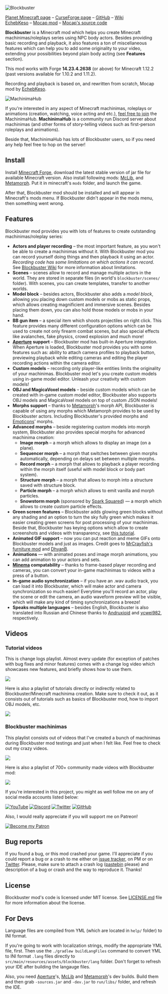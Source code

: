 ![Blockbuster](https://i.imgur.com/fkRVMIw.png)

[Planet Minecraft page](http://www.planetminecraft.com/mod/blockbuster-machinima-mod/) – [CurseForge page](https://www.curseforge.com/minecraft/mc-mods/blockbuster) – [GitHub](https://github.com/mchorse/blockbuster) – [Wiki](https://github.com/mchorse/blockbuster/wiki)  
[EchebKeso](https://twitter.com/EchebKeso) – [Mocap mod](http://www.minecraftforum.net/forums/mapping-and-modding/minecraft-mods/1445402-minecraft-motion-capture-mod-mocap-16-000) – [Mocap's source code](https://github.com/EchebKeso/Mocap)

**Blockbuster** is a Minecraft mod which helps you create Minecraft machinimas/roleplays series using NPC body actors. Besides providing basic recording and playback, it also features a ton of miscellaneous features which can help you to add some originality to your video, extending your possibilities beyond plain body acting (see **Features** section). 

This mod works with Forge **14.23.4.2638** (or above) for Minecraft 1.12.2 (past versions available for 1.10.2 and 1.11.2).

Recording and playback is based on, and rewritten from scratch, Mocap mod by [EchebKeso](https://twitter.com/EchebKeso).

![MachinimaHub](https://i.imgur.com/jrK0WA2.png)

If you're interested in any aspect of Minecraft machinimas, roleplays or animations (creation, watching, voice acting and etc.), [feel free to join](https://discord.gg/4YFUmJp) the MachinimaHub. **MachinimaHub** is a community run Discord server about machinimas (and other forms of story-telling videos such as first-person roleplays and animations). 

Beside that, MachinimaHub has lots of Blockbuster users, so if you need any help feel free to hop on the server!

## Install

Install [Minecraft Forge](http://files.minecraftforge.net/), download the latest stable version of jar file for available Minecraft version. Also install following mods: [McLib](https://www.curseforge.com/minecraft/mc-mods/mchorses-mclib), and [Metamorph](https://www.curseforge.com/minecraft/mc-mods/metamorph). Put it in minecraft's `mods` folder, and launch the game.

After that, Blockbuster mod should be installed and will appear in Minecraft's mods menu. If Blockbuster didn't appear in the mods menu, then something went wrong. 

## Features

Blockbuster mod provides you with lots of features to create outstanding machinimas/roleplay series:

* **Actors and player recording** – the most important feature, as you won't be able to create a machinimas without it. With Blockbuster mod you can record yourself doing things and then playback it using an actor. *Recording code has some limitations on which actions it can record*. See [Blockbuster Wiki](https://github.com/mchorse/blockbuster/wiki) for more information about limitations.
* **Scenes** – scenes allow to record and manage multiple actors in the world. They are stored in separate files (in world's `blockbuster/scenes/` folder). With scenes, you can create templates, transfer to another worlds.
* **Model block** – besides actors, Blockbuster also adds a *model block*, allowing you placing down custom models or mobs as static props, which allows creating magnificient and immersive scenes. Besides placing them down, you can also hold those models or mobs in your hand.
* **BB gun item** – a special item which shoots projectiles on right click. This feature provides many different configuration options which can be used to create not only firearm combat scenes, but also special effects like avalanches, fake physics, crowd explosion and much more!
* **[Aperture](https://www.curseforge.com/minecraft/mc-mods/aperture) support** – Blockbuster mod has built-in Aperture integration. When Aperture is loaded, Blockbuster mod provides you with some features such as: ability to attach camera profiles to playback button, previewing playback while editing cameras and editing the player recording actions within the camera editor.
* **Custom models** – recording only player-like entities limits the originality of your machinimas. Blockbuster mod let's you create custom models using in-game model editor. Unleash your creativity with custom models!
* **OBJ and MagicaVoxel models** – beside custom models which can be created with in-game custom model editor, Blockbuster also supports OBJ models and MagicaVoxel models on top of custom JSON models!
* **Morphs support** – thanks to [Metamorph](https://www.curseforge.com/minecraft/mc-mods/metamorph)'s morph API, Blockbuster is capable of using any morphs which Metamorph provides to be used by Blockbuster actors. Including Blockbuster's provided morphs and [Emoticons](https://www.curseforge.com/minecraft/mc-mods/emoticons)' morphs.
* **Advanced morphs** – beside registering custom models into morph system, Blockbuster also provides special morphs for advanced machinima creation:
	* **Image morph** – a morph which allows to display an image (on a plane).
    * **Sequencer morph** – a morph that switches between given morphs automatically, depending on delays set between multiple morphs.
    * **Record morph** – a morph that allows to playback a player recording within the morph itself (useful with model block or body part system).
    * **Structure morph** – a morph that allows to morph into a structure saved with structure block.
    * **Particle morph** – a morph which allows to emit vanilla and morph particles.
    * **Snowstorm morph** (sponsored by [Spark Squared](https://spark-squared.com/)) — a morph which allows to create custom particle effects.
* **Green screen features** – Blockbuster adds glowing green blocks without any shading and an option to turn the sky fully green which makes it easier creating green screens for post processing of your machinimas. Beside that, Blockbuster has keying options which allow to create screenshots and videos with transparency, see [this tutorial](https://youtu.be/OY_USRJofT0).
* **Animated GIF support** – now you can put reaction and meme GIFs onto Blockbuster models and just as images. Credit goes to [MrCrayfish's furniture mod](https://github.com/MrCrayfish/MrCrayfishFurnitureMod) and [DhyanB](https://github.com/DhyanB/Open-Imaging/blob/master/src/main/java/at/dhyan/open_imaging/GifDecoder.java).
* **Animations** — with animated poses and image morph animations, you can add animation to your actors and sets.
* **[Minema](https://github.com/daipenger/minema/releases) compatability** – thanks to frame-based player recording and cameras, you can convert your in-game machinimas to videos with a press of a button.
* **In-game audio synchronization** – if you have an .wav audio track, you can load it into Blockbuster, which will make actor and camera synchronization so much easier! Everytime you'll record an actor, play the scene or edit the camera, an audio waveform preview will be visible, which will make any kind of timing synchronizations a breeze!
* **Speaks multiple languages** – besides English, Blockbuster is also translated into Russian and Chinese thanks to [Andruxioid](https://www.youtube.com/channel/UCnHOceBjwMyqCR5oYOoNqhQ) and [ycwei982](https://www.youtube.com/channel/UCfUDMSGlXUblXimkvNl_7Ww), respectively.

## Videos

### Tutorial videos

This is change logs playlist. Almost every update (for exception of patches with bug fixes and minor features) comes with a change log video which showcases new features, and briefly shows how to use them.

<a href="https://youtu.be/NmGz3SVs6Gs?list=PL6UPd2Tj65nEwg2bfY-NduLihPy6fgnvK"><img src="https://img.youtube.com/vi/NmGz3SVs6Gs/0.jpg"></a> 

Here is also a playlist of tutorials directly or indirectly related to Blockbuster/Minecraft machinima creation. Make sure to check it out, as it consists out of tutorials such as basics of Blockbuster mod, how to import OBJ models, etc.

<a href="https://youtu.be/Vv5ZwtZdwz0?list=PLLnllO8nnzE-xmqdymsLpxnXTaAbyIVjM"><img src="https://img.youtube.com/vi/Vv5ZwtZdwz0/0.jpg"></a> 

### Blockbuster machinimas

This playlist consists out of videos that I've created a bunch of machinimas during Blockbuster mod testings and just when I felt like. Feel free to check out my crazy videos.

<a href="https://youtu.be/eig13klr-kw?list=PL6UPd2Tj65nFdhjzY-z6yCJuPaEanB2BF"><img src="https://img.youtube.com/vi/eig13klr-kw/0.jpg"></a> 

Here is also a playlist of 700+ community made videos with Blockbuster mod:

<a href="https://youtu.be/kJHMj245qSY?list=PL6UPd2Tj65nEE8kLKBxYYZLAjruJkO0r_"><img src="https://img.youtube.com/vi/kJHMj245qSY/0.jpg"></a> 

If you're interested in this project, you might as well follow me on any of social media accounts listed below:

[![YouTube](http://i.imgur.com/yA4qam9.png)](https://www.youtube.com/channel/UCSLuDXxxql4EVK_Ktd6PNbw) [![Discord](http://i.imgur.com/gI6JEpJ.png)](https://discord.gg/qfxrqUF) [![Twitter](http://i.imgur.com/6b8vHcX.png)](https://twitter.com/McHorsy) [![GitHub](http://i.imgur.com/DmTn1f1.png)](https://github.com/mchorse) 

Also, I would really appreciate if you will support me on Patreon!

[![Become my Patron](https://i.imgur.com/4pQZ2xW.png)](https://www.patreon.com/McHorse) 

## Bug reports

If you found a bug, or this mod crashed your game. I'll appreciate if you could report a bug or a crash to me either on [issue tracker](https://github.com/mchorse/blockbuster/issues/), on PM or on [Twitter](https://twitter.com/McHorsy). Please, make sure to attach a crash log ([pastebin](http://pastebin.com) please) and description of a bug or crash and the way to reproduce it. Thanks! 

## License

Blockbuster mod's code is licensed under MIT license. See [LICENSE.md](./LICENSE.md) file for more information about the license.

## For Devs

Language files are compiled from YML (which are located in `help/` folder) to INI format. 

If you're going to work with localization strings, modify the appropriate YML file, first. Then use the `./gradlew buildLangFiles` command to convert YML to INI format `.lang` files directly to `src/main/resources/assets/blockbuster/lang` folder. Don't forget to refresh your IDE after building the langauge files.

Also, you need [Aperture](https://github.com/mchorse/aperture)'s, [McLib](https://github.com/mchorse/mclib) and [Metamorph](https://github.com/mchorse/metamorph)'s dev builds. Build them and then grab `-sources.jar` and `-dev.jar` to `run/libs/` folder, and refresh the IDE.